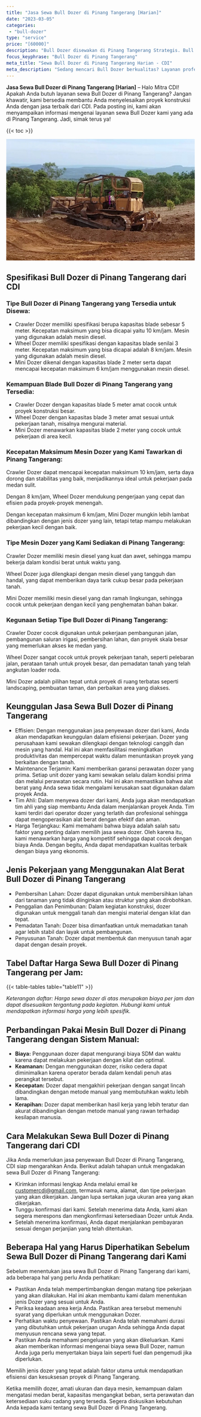 ```yaml
---
title: "Jasa Sewa Bull Dozer di Pinang Tangerang [Harian]"
date: "2023-03-05"
categories:
 - "bull-dozer"
type: "service"
price: "[60000]"
description: "Bull Dozer disewakan di Pinang Tangerang Strategis. Bull Dozer ini menjadi solusi utama dalam proyek pembangunan sebagai alat berat handal dan efisien. Dapatkan informasi lengkap dengan menghubungi kami."
focus_keyphrase: "Bull Dozer di Pinang Tangerang"
meta_title: "Sewa Bull Dozer di Pinang Tangerang Harian - CDI"
meta_description: "Sedang mencari Bull Dozer berkualitas? Layanan profesional kami siap melayani dengan solusi optimal. Dapatkan penawaran sekarang."
---
```


**Jasa Sewa Bull Dozer di Pinang Tangerang [Harian]** – Halo Mitra CDI! Apakah Anda butuh layanan sewa Bull Dozer di Pinang Tangerang? Jangan khawatir, kami bersedia membantu Anda menyelesaikan proyek konstruksi Anda dengan jasa terbaik dari CDI. Pada posting ini, kami akan menyampaikan informasi mengenai layanan sewa Bull Dozer kami yang ada di Pinang Tangerang. Jadi, simak terus ya!

{{< toc >}}

![Jasa Sewa Bull Dozer di Pinang Tangerang [Harian]](/images/bull-dozer/bull-dozer-01.jpg)

## Spesifikasi Bull Dozer di Pinang Tangerang dari CDI

### Tipe Bull Dozer di Pinang Tangerang yang Tersedia untuk Disewa:

*   Crawler Dozer memiliki spesifikasi berupa kapasitas blade sebesar 5 meter. Kecepatan maksimum yang bisa dicapai yaitu 10 km/jam. Mesin yang digunakan adalah mesin diesel.
*   Wheel Dozer memiliki spesifikasi dengan kapasitas blade senilai 3 meter. Kecepatan maksimum yang bisa dicapai adalah 8 km/jam. Mesin yang digunakan adalah mesin diesel.
*   Mini Dozer dikenal dengan kapasitas blade 2 meter serta dapat mencapai kecepatan maksimum 6 km/jam menggunakan mesin diesel.

### Kemampuan Blade Bull Dozer di Pinang Tangerang yang Tersedia:

*   Crawler Dozer dengan kapasitas blade 5 meter amat cocok untuk proyek konstruksi besar.
*   Wheel Dozer dengan kapasitas blade 3 meter amat sesuai untuk pekerjaan tanah, misalnya mengurai material.
*   Mini Dozer menawarkan kapasitas blade 2 meter yang cocok untuk pekerjaan di area kecil.

### Kecepatan Maksimum Mesin Dozer yang Kami Tawarkan di Pinang Tangerang:

Crawler Dozer dapat mencapai kecepatan maksimum 10 km/jam, serta daya dorong dan stabilitas yang baik, menjadikannya ideal untuk pekerjaan pada medan sulit.

Dengan 8 km/jam, Wheel Dozer mendukung pengerjaan yang cepat dan efisien pada proyek-proyek menengah.

Dengan kecepatan maksimum 6 km/jam, Mini Dozer mungkin lebih lambat dibandingkan dengan jenis dozer yang lain, tetapi tetap mampu melakukan pekerjaan kecil dengan baik.

### Tipe Mesin Dozer yang Kami Sediakan di Pinang Tangerang:

Crawler Dozer memiliki mesin diesel yang kuat dan awet, sehingga mampu bekerja dalam kondisi berat untuk waktu yang.

Wheel Dozer juga dilengkapi dengan mesin diesel yang tangguh dan handal, yang dapat memberikan daya tarik cukup besar pada pekerjaan tanah.

Mini Dozer memiliki mesin diesel yang dan ramah lingkungan, sehingga cocok untuk pekerjaan dengan kecil yang penghematan bahan bakar.

### Kegunaan Setiap Tipe Bull Dozer di Pinang Tangerang:

Crawler Dozer cocok digunakan untuk pekerjaan pembangunan jalan, pembangunan saluran irigasi, pembersihan lahan, dan proyek skala besar yang memerlukan akses ke medan yang.

Wheel Dozer sangat cocok untuk proyek pekerjaan tanah, seperti pelebaran jalan, perataan tanah untuk proyek besar, dan pemadatan tanah yang telah angkutan loader roda.

Mini Dozer adalah pilihan tepat untuk proyek di ruang terbatas seperti landscaping, pembuatan taman, dan perbaikan area yang diakses.

## Keunggulan Jasa Sewa Bull Dozer di Pinang Tangerang

*   Effisien: Dengan menggunakan jasa penyewaan dozer dari kami, Anda akan mendapatkan keunggulan dalam efisiensi pekerjaan. Dozer yang perusahaan kami sewakan dilengkapi dengan teknologi canggih dan mesin yang handal. Hal ini akan memfasilitasi meningkatkan produktivitas dan mempercepat waktu dalam menuntaskan proyek yang berkaitan dengan tanah.
*   Maintenance Terjamin: Kami memberikan garansi perawatan dozer yang prima. Setiap unit dozer yang kami sewakan selalu dalam kondisi prima dan melalui perawatan secara rutin. Hal ini akan memastikan bahwa alat berat yang Anda sewa tidak mengalami kerusakan saat digunakan dalam proyek Anda.
*   Tim Ahli: Dalam menyewa dozer dari kami, Anda juga akan mendapatkan tim ahli yang siap membantu Anda dalam menjalankan proyek Anda. Tim kami terdiri dari operator dozer yang terlatih dan profesional sehingga dapat mengoperasikan alat berat dengan efektif dan aman.
*   Harga Terjangkau: Kami memahami bahwa biaya adalah salah satu faktor yang penting dalam memilih jasa sewa dozer. Oleh karena itu, kami menawarkan harga yang kompetitif sehingga dapat cocok dengan biaya Anda. Dengan begitu, Anda dapat mendapatkan kualitas terbaik dengan biaya yang ekonomis.

## Jenis Pekerjaan yang Menggunakan Alat Berat Bull Dozer di Pinang Tangerang

*   Pembersihan Lahan: Dozer dapat digunakan untuk membersihkan lahan dari tanaman yang tidak diinginkan atau struktur yang akan dirobohkan.
*   Penggalian dan Penimbunan: Dalam kegiatan konstruksi, dozer digunakan untuk menggali tanah dan mengisi material dengan kilat dan tepat.
*   Pemadatan Tanah: Dozer bisa dimanfaatkan untuk memadatkan tanah agar lebih stabil dan layak untuk pembangunan.
*   Penyusunan Tanah: Dozer dapat membentuk dan menyusun tanah agar dapat dengan desain proyek.

## Tabel Daftar Harga Sewa Bull Dozer di Pinang Tangerang per Jam:

{{< table-tables table="table11" >}}

_Keterangan daftar: Harga sewa dozer di atas merupakan biaya per jam dan dapat disesuaikan tergantung pada kegiatan. Hubungi kami untuk mendapatkan informasi harga yang lebih spesifik._

## Perbandingan Pakai Mesin Bull Dozer di Pinang Tangerang dengan Sistem Manual:

*   **Biaya:** Penggunaan dozer dapat mengurangi biaya SDM dan waktu karena dapat melakukan pekerjaan dengan kilat dan optimal.
*   **Keamanan:** Dengan menggunakan dozer, risiko cedera dapat diminimalkan karena operator berada dalam kendali penuh atas perangkat tersebut.
*   **Kecepatan:** Dozer dapat mengakhiri pekerjaan dengan sangat lincah dibandingkan dengan metode manual yang membutuhkan waktu lebih lama.
*   **Kerapihan:** Dozer dapat memberikan hasil kerja yang lebih teratur dan akurat dibandingkan dengan metode manual yang rawan terhadap kesilapan manusia.

## Cara Melakukan Sewa Bull Dozer di Pinang Tangerang dari CDI

Jika Anda memerlukan jasa penyewaan Bull Dozer di Pinang Tangerang, CDI siap mengarahkan Anda. Berikut adalah tahapan untuk mengadakan sewa Bull Dozer di Pinang Tangerang:

*   Kirimkan informasi lengkap Anda melalui email ke customercdi@gmail.com, termasuk nama, alamat, dan tipe pekerjaan yang akan dikerjakan. Jangan lupa sertakan juga ukuran area yang akan dikerjakan.
*   Tunggu konfirmasi dari kami. Setelah menerima data Anda, kami akan segera merespons dan mengkonfirmasi ketersediaan Dozer untuk Anda.
*   Setelah menerima konfirmasi, Anda dapat menjalankan pembayaran sesuai dengan perjanjian yang telah ditentukan.

## Beberapa Hal yang Harus Diperhatikan Sebelum Sewa Bull Dozer di Pinang Tangerang dari Kami

Sebelum menentukan jasa sewa Bull Dozer di Pinang Tangerang dari kami, ada beberapa hal yang perlu Anda perhatikan:

*   Pastikan Anda telah mempertimbangkan dengan matang tipe pekerjaan yang akan dilakukan. Hal ini akan membantu kami dalam menentukan jenis Dozer yang sesuai untuk Anda.
*   Periksa keadaan area kerja Anda. Pastikan area tersebut memenuhi syarat yang diperlukan untuk menggunakan Dozer.
*   Perhatikan waktu penyewaan. Pastikan Anda telah memahami durasi yang dibutuhkan untuk pekerjaan urugan Anda sehingga Anda dapat menyusun rencana sewa yang tepat.
*   Pastikan Anda memahami pengeluaran yang akan dikeluarkan. Kami akan memberikan informasi mengenai biaya sewa Bull Dozer, namun Anda juga perlu menyertakan biaya lain seperti fuel dan pengemudi jika diperlukan.

Memilih jenis dozer yang tepat adalah faktor utama untuk mendapatkan efisiensi dan kesuksesan proyek di Pinang Tangerang.

Ketika memilih dozer, amati ukuran dan daya mesin, kemampuan dalam mengatasi medan berat, kapasitas mengangkat beban, serta perawatan dan ketersediaan suku cadang yang tersedia. Segera diskusikan kebutuhan Anda kepada kami tentang sewa Bull Dozer di Pinang Tangerang.